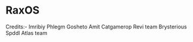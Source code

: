 # RaxOS

Credits:-
Imribiy
Phlegm
Gosheto
Amit
Catgamerop 
Revi team
Brysterious
Spddl
Atlas team


